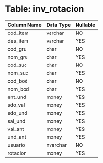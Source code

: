 # Table: inv_rotacion

| Column Name | Data Type | Nullable |
|-------------|-----------|----------|
| cod_item | varchar | NO |
| des_item | varchar | YES |
| cod_gru | char | NO |
| nom_gru | char | YES |
| cod_suc | char | NO |
| nom_suc | char | YES |
| cod_bod | char | NO |
| nom_bod | char | YES |
| ent_und | money | YES |
| sdo_val | money | YES |
| sdo_und | money | YES |
| sal_und | money | YES |
| val_ant | money | YES |
| und_ant | money | YES |
| usuario | nvarchar | NO |
| rotacion | money | YES |

